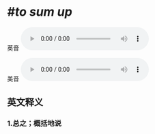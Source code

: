 # ***\#to sum up*** 
英音
<audio src="./media/to sum up1_AAC.aac" controls="controls"></audio>

美音
<audio src="./media/to sum up2_AAC.aac" controls="controls"></audio>



  

英文释义
---
### 1.**总之；概括地说**  


